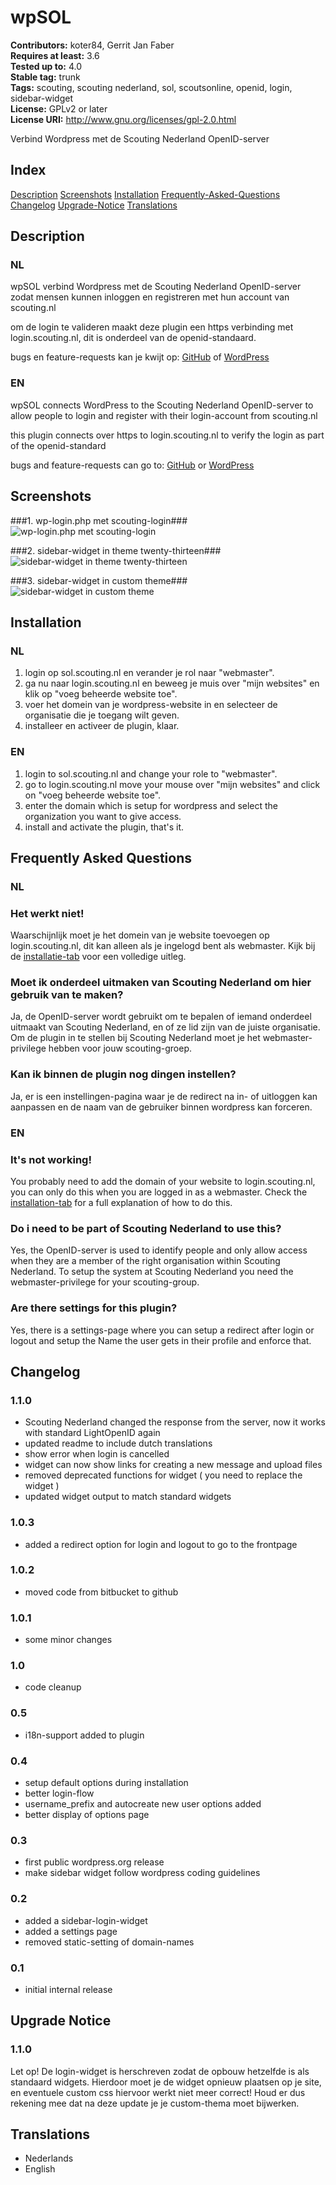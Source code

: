 # wpSOL #
**Contributors:** koter84, Gerrit Jan Faber  
**Requires at least:** 3.6  
**Tested up to:** 4.0  
**Stable tag:** trunk  
**Tags:** scouting, scouting nederland, sol, scoutsonline, openid, login, sidebar-widget  
**License:** GPLv2 or later  
**License URI:** http://www.gnu.org/licenses/gpl-2.0.html  

Verbind Wordpress met de Scouting Nederland OpenID-server

## Index ##

[Description](#description)
[Screenshots](#screenshots)
[Installation](#installation)
[Frequently-Asked-Questions](#frequently-asked-questions)
[Changelog](#changelog)
[Upgrade-Notice](#upgrade-notice)
[Translations](#translations)

## Description ##

### NL

wpSOL verbind Wordpress met de Scouting Nederland OpenID-server zodat mensen kunnen inloggen en registreren met hun account van scouting.nl

om de login te valideren maakt deze plugin een https verbinding met login.scouting.nl, dit is onderdeel van de openid-standaard.

bugs en feature-requests kan je kwijt op: [GitHub](https://github.com/koter84/wpSOL/issues) of [WordPress](https://wordpress.org/support/plugin/wpsol)

### EN

wpSOL connects WordPress to the Scouting Nederland OpenID-server to allow people to login and register with their login-account from scouting.nl

this plugin connects over https to login.scouting.nl to verify the login as part of the openid-standard

bugs and feature-requests can go to: [GitHub](https://github.com/koter84/wpSOL/issues) or [WordPress](https://wordpress.org/support/plugin/wpsol)

## Screenshots ##

###1. wp-login.php met scouting-login###
![wp-login.php met scouting-login](https://ps.w.org/wpsol/assets/screenshot-1.png)

###2. sidebar-widget in theme twenty-thirteen###
![sidebar-widget in theme twenty-thirteen](https://ps.w.org/wpsol/assets/screenshot-2.png)

###3. sidebar-widget in custom theme###
![sidebar-widget in custom theme](https://ps.w.org/wpsol/assets/screenshot-3.png)


## Installation ##

### NL

1. login op sol.scouting.nl en verander je rol naar "webmaster".
1. ga nu naar login.scouting.nl en beweeg je muis over "mijn websites" en klik op "voeg beheerde website toe".
1. voer het domein van je wordpress-website in en selecteer de organisatie die je toegang wilt geven.
1. installeer en activeer de plugin, klaar.

### EN

1. login to sol.scouting.nl and change your role to "webmaster". 
1. go to login.scouting.nl move your mouse over "mijn websites" and click on "voeg beheerde website toe".
1. enter the domain which is setup for wordpress and select the organization you want to give access.
1. install and activate the plugin, that's it.

## Frequently Asked Questions ##

### NL

### Het werkt niet! ###

Waarschijnlijk moet je het domein van je website toevoegen op login.scouting.nl, dit kan alleen als je ingelogd bent als webmaster.
Kijk bij de [installatie-tab](https://wordpress.org/plugins/wpsol/installation/) voor een volledige uitleg.

### Moet ik onderdeel uitmaken van Scouting Nederland om hier gebruik van te maken? ###

Ja, de OpenID-server wordt gebruikt om te bepalen of iemand onderdeel uitmaakt van Scouting Nederland, en of ze lid zijn van de juiste organisatie.
Om de plugin in te stellen bij Scouting Nederland moet je het webmaster-privilege hebben voor jouw scouting-groep.

### Kan ik binnen de plugin nog dingen instellen? ###

Ja, er is een instellingen-pagina waar je de redirect na in- of uitloggen kan aanpassen en de naam van de gebruiker binnen wordpress kan forceren.

### EN

### It's not working! ###

You probably need to add the domain of your website to login.scouting.nl, you can only do this when you are logged in as a webmaster.
Check the [installation-tab](https://wordpress.org/plugins/wpsol/installation/) for a full explanation of how to do this.

### Do i need to be part of Scouting Nederland to use this? ###

Yes, the OpenID-server is used to identify people and only allow access when they are a member of the right organisation within Scouting Nederland.
To setup the system at Scouting Nederland you need the webmaster-privilege for your scouting-group.

### Are there settings for this plugin? ###

Yes, there is a settings-page where you can setup a redirect after login or logout and setup the Name the user gets in their profile and enforce that.

## Changelog ##

### 1.1.0 ###
* Scouting Nederland changed the response from the server, now it works with standard LightOpenID again
* updated readme to include dutch translations
* show error when login is cancelled
* widget can now show links for creating a new message and upload files
* removed deprecated functions for widget ( you need to replace the widget )
* updated widget output to match standard widgets

### 1.0.3 ###
* added a redirect option for login and logout to go to the frontpage

### 1.0.2 ###
* moved code from bitbucket to github

### 1.0.1 ###
* some minor changes

### 1.0 ###
* code cleanup

### 0.5 ###
* i18n-support added to plugin

### 0.4 ###
* setup default options during installation
* better login-flow
* username_prefix and autocreate new user options added
* better display of options page

### 0.3 ###
* first public wordpress.org release
* make sidebar widget follow wordpress coding guidelines

### 0.2 ###
* added a sidebar-login-widget
* added a settings page
* removed static-setting of domain-names

### 0.1 ###
* initial internal release

## Upgrade Notice ##

### 1.1.0 ###
Let op! De login-widget is herschreven zodat de opbouw hetzelfde is als standaard widgets.
Hierdoor moet je de widget opnieuw plaatsen op je site, en eventuele custom css hiervoor werkt niet meer correct!
Houd er dus rekening mee dat na deze update je je custom-thema moet bijwerken.

## Translations ##

* Nederlands
* English

